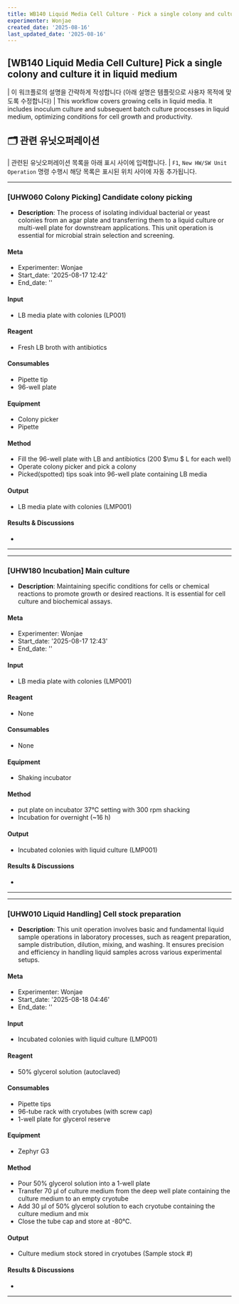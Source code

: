 ```yaml
---
title: WB140 Liquid Media Cell Culture - Pick a single colony and culture it in liquid medium
experimenter: Wonjae
created_date: '2025-08-16'
last_updated_date: '2025-08-16'
---
```


## [WB140 Liquid Media Cell Culture] Pick a single colony and culture it in liquid medium
| 이 워크플로의 설명을 간략하게 작성합니다 (아래 설명은 템플릿으로 사용자 목적에 맞도록 수정합니다)
| This workflow covers growing cells in liquid media. It includes inoculum culture and subsequent batch culture processes in liquid medium, optimizing conditions for cell growth and productivity.

## 🗂️ 관련 유닛오퍼레이션
| 관련된 유닛오퍼레이션 목록을 아래 표시 사이에 입력합니다.
| `F1`, `New HW/SW Unit Operation` 명령 수행시 해당 목록은 표시된 위치 사이에 자동 추가됩니다.

<!-- UNITOPERATION_LIST_START -->





------------------------------------------------------------------------

### [UHW060 Colony Picking] Candidate colony picking

- **Description**: The process of isolating individual bacterial or yeast colonies from an agar plate and transferring them to a liquid culture or multi-well plate for downstream applications. This unit operation is essential for microbial strain selection and screening.

#### Meta
- Experimenter: Wonjae
- Start_date: '2025-08-17 12:42'
- End_date: ''

#### Input
- LB media plate with colonies (LP001)

#### Reagent
- Fresh LB broth with antibiotics

#### Consumables

- Pipette tip
- 96-well plate


#### Equipment

- Colony picker 
- Pipette

#### Method

- Fill the 96-well plate with LB and antibiotics (200 $\mu $ L for each well) 
- Operate colony picker and pick a colony
- Picked(spotted) tips soak into 96-well plate containing LB media

#### Output
- LB media plate with colonies (LMP001)

#### Results & Discussions
- 

------------------------------------------------------------------------



------------------------------------------------------------------------

### [UHW180 Incubation] Main culture

- **Description**: Maintaining specific conditions for cells or chemical reactions to promote growth or desired reactions. It is essential for cell culture and biochemical assays.

#### Meta
- Experimenter: Wonjae
- Start_date: '2025-08-17 12:43'
- End_date: ''

#### Input
- LB media plate with colonies (LMP001)

#### Reagent
- None

#### Consumables
- None

#### Equipment
- Shaking incubator

#### Method

- put plate on incubator 37℃ setting with 300 rpm shacking
- Incubation for overnight (~16 h)

#### Output
- Incubated colonies with liquid culture (LMP001)

#### Results & Discussions
- 

------------------------------------------------------------------------


------------------------------------------------------------------------

### [UHW010 Liquid Handling] Cell stock preparation

- **Description**: This unit operation involves basic and fundamental liquid sample operations in laboratory processes, such as reagent preparation, sample distribution, dilution, mixing, and washing. It ensures precision and efficiency in handling liquid samples across various experimental setups.

#### Meta
- Experimenter: Wonjae
- Start_date: '2025-08-18 04:46'
- End_date: ''

#### Input
- Incubated colonies with liquid culture (LMP001)

#### Reagent
- 50% glycerol solution (autoclaved)

#### Consumables
- Pipette tips
- 96-tube rack with cryotubes (with screw cap)
- 1-well plate for glycerol reserve

#### Equipment
- Zephyr G3

#### Method

- Pour 50% glycerol solution into a 1-well plate
- Transfer 70 μl of culture medium from the deep well plate containing the culture medium to an empty cryotube
- Add 30 μl of 50% glycerol solution to each cryotube containing the culture medium and mix
- Close the tube cap and store at -80°C.

#### Output
- Culture medium stock stored in cryotubes (Sample stock #)

#### Results & Discussions
- 

------------------------------------------------------------------------

<!-- UNITOPERATION_LIST_END -->

